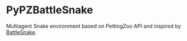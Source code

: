 # PyPZBattleSnake

Multiagent Snake environment based on PettingZoo API and inspired by [BattleSnake](https://play.battlesnake.com/).